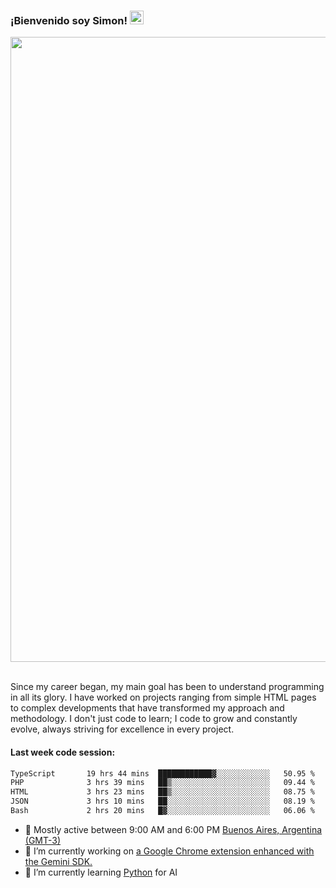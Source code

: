 <h3 align="flex-start"><b>¡Bienvenido soy Simon!&nbsp;</b><img src="https://media.giphy.com/media/hvRJCLFzcasrR4ia7z/giphy.gif" width="22"></h3>

<section>
  <img src="https://raw.githubusercontent.com/saadeghi/saadeghi/master/dino.gif" width="1000">
</section>

<br>
<p>Since my career began, my main goal has been to understand programming in all its glory. I have worked on projects ranging from simple HTML pages to complex developments that have transformed my approach and methodology. I don't just code to learn; I code to grow and constantly evolve, always striving for excellence in every project.</p>

<h4><b>Last week code session: </b></h4>

<!--START_SECTION:waka-->

```txt
TypeScript       19 hrs 44 mins  ████████████▓░░░░░░░░░░░░   50.95 %
PHP              3 hrs 39 mins   ██▒░░░░░░░░░░░░░░░░░░░░░░   09.44 %
HTML             3 hrs 23 mins   ██▒░░░░░░░░░░░░░░░░░░░░░░   08.75 %
JSON             3 hrs 10 mins   ██░░░░░░░░░░░░░░░░░░░░░░░   08.19 %
Bash             2 hrs 20 mins   █▓░░░░░░░░░░░░░░░░░░░░░░░   06.06 %
```

<!--END_SECTION:waka-->

- 🚩 Mostly active between 9:00 AM and 6:00 PM <a href="https://onlinealarmkur.com/world/es/">Buenos Aires, Argentina (GMT-3)</a>
- 👷 I’m currently working on <a href="https://github.com/snapverse/gemini-snippet-monorepo">a Google Chrome extension enhanced with the Gemini SDK.</a>
- 🐍 I’m currently learning <a href="https://www.reddit.com/r/ProgrammerHumor/comments/jgl84v/you_should_switch_to_python/?rdt=44019">Python</a> for AI
